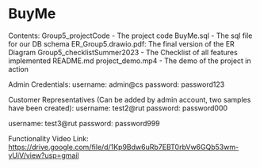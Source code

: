 # BuyMe
Contents:
	Group5_projectCode - The project code
	BuyMe.sql - The sql file for our DB schema
	ER_Group5.drawio.pdf: The final version of the ER Diagram
	Group5_checklistSummer2023 - The Checklist of all features implemented
	README.md
	project_demo.mp4 - The demo of the project in action

Admin Credentials: 
  username: admin@cs
  password: password123

Customer Representatives (Can be added by admin account, two samples have been created):
  username: test2@rut
  password: password000

  username: test3@rut
  password: password999

Functionality Video Link: https://drive.google.com/file/d/1Kp9Bdw6uRb7EBT0rbVw6GQb53wm-yUiV/view?usp=gmail
